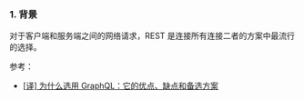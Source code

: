### 1. 背景
对于客户端和服务端之间的网络请求，REST 是连接所有连接二者的方案中最流行的选择。


参考：
- [[译] 为什么选用 GraphQL：它的优点、缺点和备选方案](https://www.jianshu.com/p/f45fe96de908)